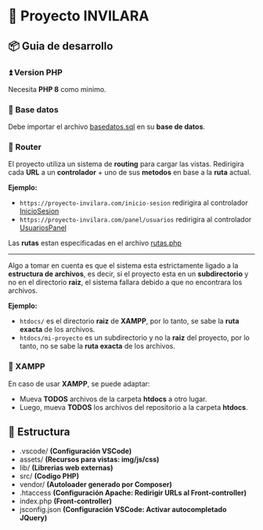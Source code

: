 # 🍏 Proyecto INVILARA

## 📦 Guia de desarrollo

### ⏫ Version PHP

Necesita **PHP 8** como minimo.

### 📄 Base datos

Debe importar el archivo [basedatos.sql](https://github.com/Rikiub/proyecto-invilara/blob/afcfc29864a820c34d72128fb46d219a4ae3b123/basedatos.sql) en su **base de datos**.

### 🚝 Router

El proyecto utiliza un sistema de **routing** para cargar las vistas. Redirigira cada **URL** a un **controlador** + uno de sus **metodos** en base a la **ruta** actual. 

**Ejemplo:**

- `https://proyecto-invilara.com/inicio-sesion` redirigira al controlador [InicioSesion](https://github.com/Rikiub/proyecto-invilara/blob/f32ead9eb0598c31305c8e1dadb182488fdac082/src/Controlador/InicioSesion.php)
- `https://proyecto-invilara.com/panel/usuarios` redirigira al controlador [UsuariosPanel](https://github.com/Rikiub/proyecto-invilara/blob/f32ead9eb0598c31305c8e1dadb182488fdac082/src/Controlador/UsuariosPanel.php)

Las **rutas** estan especificadas en el archivo [rutas.php](https://github.com/Rikiub/proyecto-invilara/blob/cb1530786982273b96594d43e83e772fa9d0820d/src/rutas.php)

---

Algo a tomar en cuenta es que el sistema esta estrictamente ligado a la **estructura de archivos**, es decir, si el proyecto esta en un **subdirectorio** y no en el directorio **raiz**, el sistema fallara debido a que no encontrara los archivos.

**Ejemplo:**

- `htdocs/` es el directorio **raiz** de **XAMPP**, por lo tanto, se sabe la **ruta exacta** de los archivos.
- `htdocs/mi-proyecto` es un subdirectorio y no la **raiz** del proyecto, por lo tanto, no se sabe la **ruta exacta** de los archivos.

### 🧰 XAMPP

En caso de usar **XAMPP**, se puede adaptar:

- Mueva **TODOS** archivos de la carpeta **htdocs** a otro lugar.
- Luego, mueva **TODOS** los archivos del repositorio a la carpeta **htdocs**.

## 📂 Estructura

- .vscode/ **(Configuración VSCode)**
- assets/ **(Recursos para vistas: img/js/css)**
- lib/ **(Librerias web externas)**
- src/ **(Codigo PHP)**
- vendor/ **(Autoloader generado por Composer)**
- .htaccess **(Configuración Apache: Redirigir URLs al Front-controller)**
- index.php **(Front-controller)**
- jsconfig.json **(Configuración VSCode: Activar autocompletado JQuery)**
